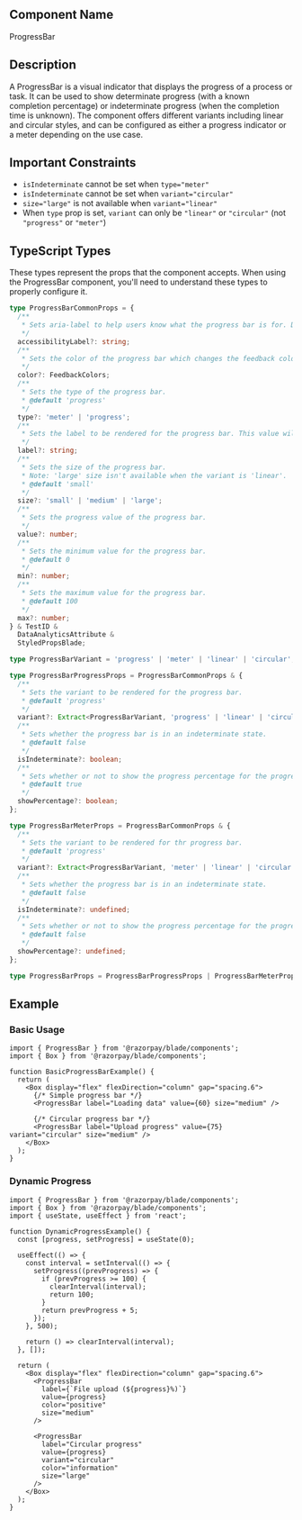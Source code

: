 ## Component Name

ProgressBar

## Description

A ProgressBar is a visual indicator that displays the progress of a process or task. It can be used to show determinate progress (with a known completion percentage) or indeterminate progress (when the completion time is unknown). The component offers different variants including linear and circular styles, and can be configured as either a progress indicator or a meter depending on the use case.

## Important Constraints

- `isIndeterminate` cannot be set when `type="meter"`
- `isIndeterminate` cannot be set when `variant="circular"`
- `size="large"` is not available when `variant="linear"`
- When `type` prop is set, `variant` can only be `"linear"` or `"circular"` (not `"progress"` or `"meter"`)

## TypeScript Types

These types represent the props that the component accepts. When using the ProgressBar component, you'll need to understand these types to properly configure it.

```typescript
type ProgressBarCommonProps = {
  /**
   * Sets aria-label to help users know what the progress bar is for. Default value is the same as the `label` passed.
   */
  accessibilityLabel?: string;
  /**
   * Sets the color of the progress bar which changes the feedback color.
   */
  color?: FeedbackColors;
  /**
   * Sets the type of the progress bar.
   * @default 'progress'
   */
  type?: 'meter' | 'progress';
  /**
   * Sets the label to be rendered for the progress bar. This value will also be used as default for `accessibilityLabel`.
   */
  label?: string;
  /**
   * Sets the size of the progress bar.
   * Note: 'large' size isn't available when the variant is 'linear'.
   * @default 'small'
   */
  size?: 'small' | 'medium' | 'large';
  /**
   * Sets the progress value of the progress bar.
   */
  value?: number;
  /**
   * Sets the minimum value for the progress bar.
   * @default 0
   */
  min?: number;
  /**
   * Sets the maximum value for the progress bar.
   * @default 100
   */
  max?: number;
} & TestID &
  DataAnalyticsAttribute &
  StyledPropsBlade;

type ProgressBarVariant = 'progress' | 'meter' | 'linear' | 'circular';

type ProgressBarProgressProps = ProgressBarCommonProps & {
  /**
   * Sets the variant to be rendered for the progress bar.
   * @default 'progress'
   */
  variant?: Extract<ProgressBarVariant, 'progress' | 'linear' | 'circular'>;
  /**
   * Sets whether the progress bar is in an indeterminate state.
   * @default false
   */
  isIndeterminate?: boolean;
  /**
   * Sets whether or not to show the progress percentage for the progress bar. Percentage is hidden by default for the `meter` variant.
   * @default true
   */
  showPercentage?: boolean;
};

type ProgressBarMeterProps = ProgressBarCommonProps & {
  /**
   * Sets the variant to be rendered for thr progress bar.
   * @default 'progress'
   */
  variant?: Extract<ProgressBarVariant, 'meter' | 'linear' | 'circular'>;
  /**
   * Sets whether the progress bar is in an indeterminate state.
   * @default false
   */
  isIndeterminate?: undefined;
  /**
   * Sets whether or not to show the progress percentage for the progress bar. Percentage is hidden by default for the `meter` variant.
   * @default false
   */
  showPercentage?: undefined;
};

type ProgressBarProps = ProgressBarProgressProps | ProgressBarMeterProps;
```

## Example

### Basic Usage

```tsx
import { ProgressBar } from '@razorpay/blade/components';
import { Box } from '@razorpay/blade/components';

function BasicProgressBarExample() {
  return (
    <Box display="flex" flexDirection="column" gap="spacing.6">
      {/* Simple progress bar */}
      <ProgressBar label="Loading data" value={60} size="medium" />

      {/* Circular progress bar */}
      <ProgressBar label="Upload progress" value={75} variant="circular" size="medium" />
    </Box>
  );
}
```

### Dynamic Progress

```tsx
import { ProgressBar } from '@razorpay/blade/components';
import { Box } from '@razorpay/blade/components';
import { useState, useEffect } from 'react';

function DynamicProgressExample() {
  const [progress, setProgress] = useState(0);

  useEffect(() => {
    const interval = setInterval(() => {
      setProgress((prevProgress) => {
        if (prevProgress >= 100) {
          clearInterval(interval);
          return 100;
        }
        return prevProgress + 5;
      });
    }, 500);

    return () => clearInterval(interval);
  }, []);

  return (
    <Box display="flex" flexDirection="column" gap="spacing.6">
      <ProgressBar
        label={`File upload (${progress}%)`}
        value={progress}
        color="positive"
        size="medium"
      />

      <ProgressBar
        label="Circular progress"
        value={progress}
        variant="circular"
        color="information"
        size="large"
      />
    </Box>
  );
}
```
